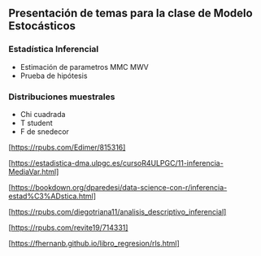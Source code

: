 ## Presentación de temas para la clase de Modelo Estocásticos

### Estadística Inferencial
- Estimación de parametros MMC MWV
- Prueba de hipótesis

### Distribuciones muestrales
- Chi cuadrada
- T student
- F de snedecor

[https://rpubs.com/Edimer/815316]

[https://estadistica-dma.ulpgc.es/cursoR4ULPGC/11-inferencia-MediaVar.html]

[https://bookdown.org/dparedesi/data-science-con-r/inferencia-estad%C3%ADstica.html]

[https://rpubs.com/diegotriana11/analisis_descriptivo_inferencial]

[https://rpubs.com/revite19/714331]

[https://fhernanb.github.io/libro_regresion/rls.html]